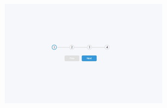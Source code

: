 ![Progress Steps](https://github.com/hiticas/mini-js-projects/blob/main/02.Progress%20Steps/screenshot.jpg)
